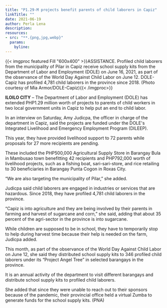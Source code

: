```yaml
---
title: "P1.29-M projects benefit parents of child laborers in Capiz"
linkTitle: ""
date: 2021-06-19
author: Perla Lena
description:
resources:
- src: "**.{png,jpg,webp}"
  params:
    byline: 
---
```

{{< imgproc featured Fill "600x400" >}}ASSISTANCE. Profiled child laborers from the municipality of Pilar in Capiz receive school supply kits from the Department of Labor and Employment (DOLE) on June 16, 2021, as part of the observance of the World Day Against Child Labor on June 12. DOLE-Capiz has profiled 4,781 child laborers in the province since 2018. (Photo courtesy of Mia Armor/DOLE-Capiz){{< /imgproc>}}

**ILOILO CITY** –  The Department of Labor and Employment (DOLE) has extended PHP1.29 million worth of projects to parents of child workers in two local government units in Capiz to help put an end to child labor.

In an interview on Saturday, Amy Judicpa, the officer in charge of the department in Capiz, said the projects are funded under the DOLE's Integrated Livelihood and Emergency Employment Program (DILEEP).

This year, they have provided livelihood support to 72 parents while proposals for 27 more recipients are pending.

These included the PHP500,000 Agricultural Supply Store in Barangay Bula in Mambusao town benefitting 42 recipients and PHP792,000 worth of livelihood projects, such as a fishing boat, sari-sari-store, and rice retailing to 30 beneficiaries in Barangay Punta Cogon in Roxas City.

“We are also targeting the municipality of Pilar,” she added.

Judicpa said child laborers are engaged in industries or services that are hazardous. Since 2018, they have profiled 4,781 child laborers in the province.

“Capiz is into agriculture and they are being involved by their parents in farming and harvest of sugarcane and corn,” she said, adding that about 35 percent of the agri-sector in the province is into sugarcane.

While children are supposed to be in school, they have to temporarily stop to help during harvest time because their help is needed on the farm, Judicpa added.

This month, as part of the observance of the World Day Against Child Labor on June 12, she said they distributed school supply kits to 346 profiled child laborers under its “Project Angel Tree” in selected barangays in the province.

It is an annual activity of the department to visit different barangays and distribute school supply kits to profiled child laborers.

She added that since they were unable to reach out to their sponsors because of the pandemic, their provincial office held a virtual Zumba to generate funds for the school supply kits. (PNA)